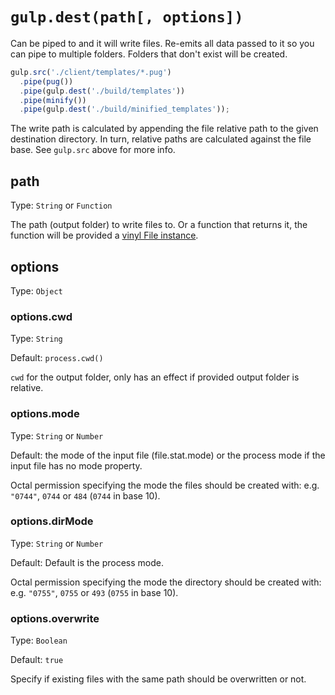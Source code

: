 <!-- front-matter
id: api-dest
title: dest()
hide_title: true
sidebar_label: dest()
-->

# `gulp.dest(path[, options])`

Can be piped to and it will write files. Re-emits all data passed to it so you
can pipe to multiple folders. Folders that don't exist will be created.

```javascript
gulp.src('./client/templates/*.pug')
  .pipe(pug())
  .pipe(gulp.dest('./build/templates'))
  .pipe(minify())
  .pipe(gulp.dest('./build/minified_templates'));
```

The write path is calculated by appending the file relative path to the given
destination directory. In turn, relative paths are calculated against
the file base. See `gulp.src` above for more info.

## path
Type: `String` or `Function`

The path (output folder) to write files to. Or a function that returns it,
the function will be provided a [vinyl File instance].

## options
Type: `Object`

### options.cwd
Type: `String`

Default: `process.cwd()`

`cwd` for the output folder, only has an effect if provided output folder is
relative.

### options.mode
Type: `String` or `Number`

Default: the mode of the input file (file.stat.mode) or the process mode
if the input file has no mode property.

Octal permission specifying the mode the files should be created with: e.g.
`"0744"`, `0744` or `484` (`0744` in base 10).

### options.dirMode
Type: `String` or `Number`

Default: Default is the process mode.

Octal permission specifying the mode the directory should be created with: e.g.
`"0755"`, `0755` or `493` (`0755` in base 10).

### options.overwrite
Type: `Boolean`

Default: `true`

Specify if existing files with the same path should be overwritten or not.

[vinyl File instance]: https://github.com/gulpjs/vinyl
